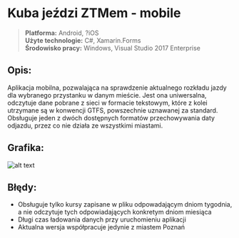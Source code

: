# Kuba jeździ ZTMem - mobile
> **Platforma:** Android, ?iOS  
> **Użyte technologie:** C#, Xamarin.Forms  
> **Środowisko pracy:** Windows, Visual Studio 2017 Enterprise  
## Opis: 
Aplikacja mobilna, pozwalająca na sprawdzenie aktualnego rozkładu jazdy dla wybranego przystanku w danym mieście. Jest ona uniwersalna, odczytuje dane pobrane z sieci w formacie tekstowym, które z kolei utrzymane są w konwencji GTFS, powszechnie uznawanej za standard. Obsługuje jeden z dwóch dostępnych formatów przechowywania daty odjazdu, przez co nie działa ze wszystkimi miastami.

## Grafika:
![alt text](https://zapodaj.net/images/bd89f0cf5b448.png)
## Błędy:
- Obsługuje tylko kursy zapisane w pliku odpowadającym dniom tygodnia, a nie odczytuje tych odpowiadających konkretym dniom miesiąca
- Długi czas ładowania danych przy uruchomieniu aplikacji
- Aktualna wersja współpracuje jedynie z miastem Poznań
